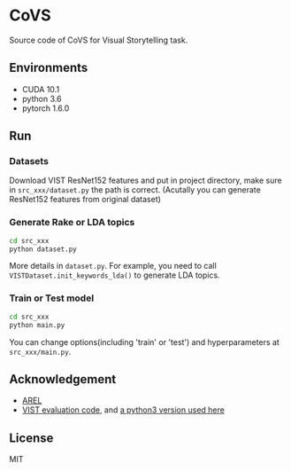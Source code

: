 # CoVS

Source code of CoVS for Visual Storytelling task.

## Environments

- CUDA 10.1
- python 3.6
- pytorch 1.6.0

## Run

### Datasets

Download VIST ResNet152 features and put in project directory, make sure in `src_xxx/dataset.py` the path is correct. (Acutally you can generate ResNet152 features from original dataset)


### Generate Rake or LDA topics

```bash
cd src_xxx
python dataset.py
```

More details in `dataset.py`. For example, you need to call `VISTDataset.init_keywords_lda()` to generate LDA topics.

### Train or Test model

```bash
cd src_xxx
python main.py
```

You can change options(including 'train' or 'test') and hyperparameters at `src_xxx/main.py`.

## Acknowledgement

* [AREL](https://github.com/eric-xw/AREL)
* [VIST evaluation code](https://github.com/lichengunc/vist_eval), and [a python3 version used here](https://github.com/Sefaice/vist_eval)

## License

MIT